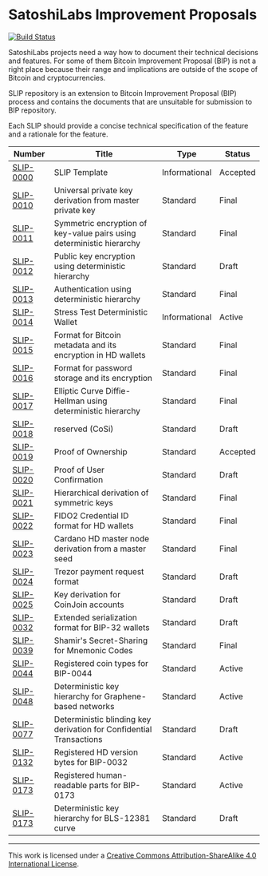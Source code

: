 # SatoshiLabs Improvement Proposals

[![Build Status](https://travis-ci.org/satoshilabs/slips.svg?branch=master)](https://travis-ci.org/satoshilabs/slips)

SatoshiLabs projects need a way how to document their technical decisions and features.
For some of them Bitcoin Improvement Proposal (BIP) is not a right place because
their range and implications are outside of the scope of Bitcoin and cryptocurrencies.

SLIP repository is an extension to Bitcoin Improvement Proposal (BIP) process
and contains the documents that are unsuitable for submission to BIP repository.

Each SLIP should provide a concise technical specification of the feature and a rationale for the feature.

| Number                    | Title                                                                 | Type          | Status   |
|---------------------------|-----------------------------------------------------------------------|---------------|----------|
| [SLIP-0000](slip-0000.md) | SLIP Template                                                         | Informational | Accepted |
| [SLIP-0010](slip-0010.md) | Universal private key derivation from master private key              | Standard      | Final    |
| [SLIP-0011](slip-0011.md) | Symmetric encryption of key-value pairs using deterministic hierarchy | Standard      | Final    |
| [SLIP-0012](slip-0012.md) | Public key encryption using deterministic hierarchy                   | Standard      | Draft    |
| [SLIP-0013](slip-0013.md) | Authentication using deterministic hierarchy                          | Standard      | Final    |
| [SLIP-0014](slip-0014.md) | Stress Test Deterministic Wallet                                      | Informational | Active   |
| [SLIP-0015](slip-0015.md) | Format for Bitcoin metadata and its encryption in HD wallets          | Standard      | Final    |
| [SLIP-0016](slip-0016.md) | Format for password storage and its encryption                        | Standard      | Final    |
| [SLIP-0017](slip-0017.md) | Elliptic Curve Diffie-Hellman using deterministic hierarchy           | Standard      | Final    |
| [SLIP-0018](slip-0018.md) | reserved (CoSi)                                                       | Standard      | Draft    |
| [SLIP-0019](slip-0019.md) | Proof of Ownership                                                    | Standard      | Accepted |
| [SLIP-0020](slip-0020.md) | Proof of User Confirmation                                            | Standard      | Draft    |
| [SLIP-0021](slip-0021.md) | Hierarchical derivation of symmetric keys                             | Standard      | Final    |
| [SLIP-0022](slip-0022.md) | FIDO2 Credential ID format for HD wallets                             | Standard      | Final    |
| [SLIP-0023](slip-0023.md) | Cardano HD master node derivation from a master seed                  | Standard      | Final    |
| [SLIP-0024](slip-0024.md) | Trezor payment request format                                         | Standard      | Draft    |
| [SLIP-0025](slip-0025.md) | Key derivation for CoinJoin accounts                                  | Standard      | Draft    |
| [SLIP-0032](slip-0032.md) | Extended serialization format for BIP-32 wallets                      | Standard      | Draft    |
| [SLIP-0039](slip-0039.md) | Shamir's Secret-Sharing for Mnemonic Codes                            | Standard      | Final    |
| [SLIP-0044](slip-0044.md) | Registered coin types for BIP-0044                                    | Standard      | Active   |
| [SLIP-0048](slip-0048.md) | Deterministic key hierarchy for Graphene-based networks               | Standard      | Active   |
| [SLIP-0077](slip-0077.md) | Deterministic blinding key derivation for Confidential Transactions   | Standard      | Draft    |
| [SLIP-0132](slip-0132.md) | Registered HD version bytes for BIP-0032                              | Standard      | Active   |
| [SLIP-0173](slip-0173.md) | Registered human-readable parts for BIP-0173                          | Standard      | Active   |
| [SLIP-0173](slip-0174.md) | Deterministic key hierarchy for BLS-12381 curve                       | Standard      | Draft    |

---

This work is licensed under a [Creative Commons Attribution-ShareAlike 4.0 International License](https://creativecommons.org/licenses/by-sa/4.0/).
